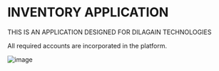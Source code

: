 # INVENTORY APPLICATION
THIS IS AN APPLICATION DESIGNED FOR DILAGAIN TECHNOLOGIES

All required accounts are incorporated in the platform.

![image](https://github.com/Nyotabenson/inventory/assets/112963428/7ff26371-072d-4859-b22f-ae22f78366e0)
